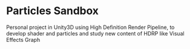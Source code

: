 # Particles Sandbox
Personal project in Unity3D using High Definition Render Pipeline, to develop shader and particles and study new content of HDRP like Visual Effects Graph
